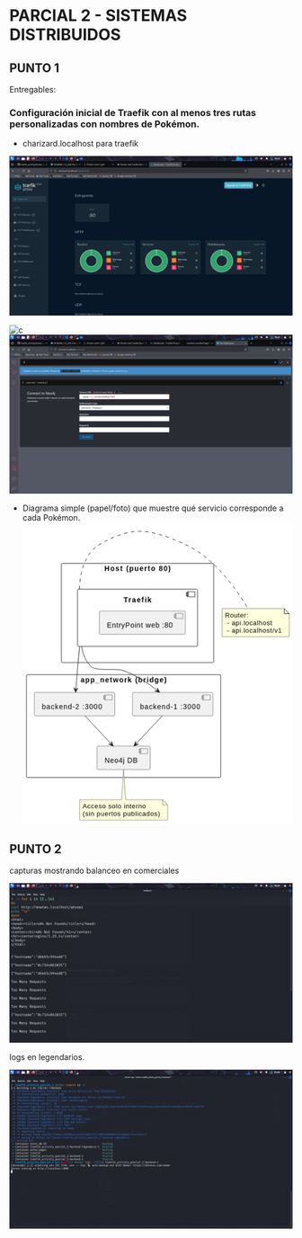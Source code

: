 # PARCIAL 2 - SISTEMAS DISTRIBUIDOS

## PUNTO 1

Entregables:

### Configuración inicial de Traefik con al menos tres rutas personalizadas con nombres de Pokémon.

- charizard.localhost para traefik

![c](img/cha.png)

![c](img/mewtwo.png)
![c](img/sno.png)

- Diagrama simple (papel/foto) que muestre qué servicio corresponde a cada Pokémon.
  ![c](img/diagram.png)

## PUNTO 2

capturas mostrando balanceo en comerciales

![c](img/balance-1.png)

logs en legendarios.

![c](img/legendario.png)
